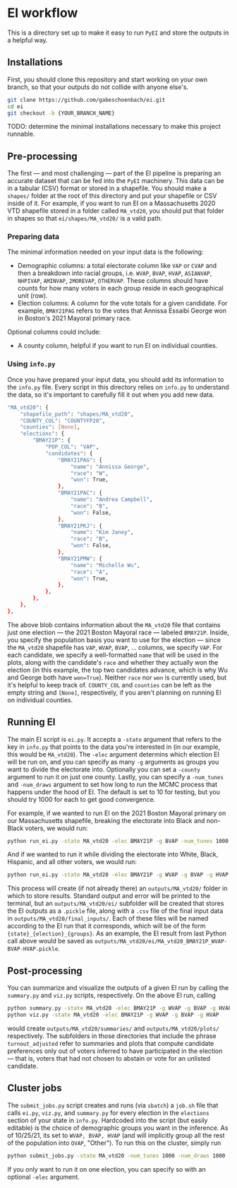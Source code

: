 # EI workflow
This is a directory set up to make it easy to run `PyEI` and store the outputs in a helpful way.
## Installations
First, you should clone this repository and start working on your own branch, so that your outputs do not collide with anyone else's.
```sh
git clone https://github.com/gabeschoenbach/ei.git
cd ei
git checkout -b {YOUR_BRANCH_NAME}
```
TODO: determine the minimal installations necessary to make this project runnable.
## Pre-processing
The first — and most challenging — part of the EI pipeline is preparing an accurate dataset that can be fed into the `PyEI` machinery. This data can be in a tabular (CSV) format or stored in a shapefile. You should make a `shapes/` folder at the root of this directory and put your shapefile or CSV inside of it. For example, if you want to run EI on a Massachusetts 2020 VTD shapefile stored in a folder called `MA_vtd20`, you should put that folder in shapes so that `ei/shapes/MA_vtd20/` is a valid path.
### Preparing data
The minimal information needed on your input data is the following:
* Demographic columns: a total electorate column like `VAP` or `CVAP` and then a breakdown into racial groups, i.e. `WVAP`, `BVAP`, `HVAP`, `ASIANVAP`, `NHPIVAP`, `AMINVAP`, `2MOREVAP`, `OTHERVAP`. These columns should have counts for how many voters in each group reside in each geographical unit (row).
* Election columns: A column for the vote totals for a given candidate. For example, `BMAY21PAG` refers to the votes that Annissa Essaibi George won in Boston's 2021 Mayoral primary race.

Optional columns could include:
* A county column, helpful if you want to run EI on individual counties.

### Using `info.py`
Once you have prepared your input data, you should add its information to the `info.py` file. Every script in this directory relies on `info.py` to understand the data, so it's important to carefully fill it out when you add new data.
```sh
"MA_vtd20": {
    "shapefile_path": "shapes/MA_vtd20",
    "COUNTY_COL": "COUNTYFP20",
    "counties": [None],
    "elections": {
        "BMAY21P": {
            "POP_COL": "VAP",
            "candidates": {
                "BMAY21PAG": {
                    "name": "Annissa George",
                    "race": "W",
                    "won": True,
                },
                "BMAY21PAC": {
                    "name": "Andrea Campbell",
                    "race": "B",
                    "won": False,
                },
                "BMAY21PKJ": {
                    "name": "Kim Janey",
                    "race": "B",
                    "won": False,
                },
                "BMAY21PMW": {
                    "name": "Michelle Wu",
                    "race": "A",
                    "won": True,
                },
            },
        },
    },
},
```
The above blob contains information about the `MA_vtd20` file that contains just one election — the 2021 Boston Mayoral race — labeled `BMAY21P`. Inside, you specify the population basis you want to use for the election — since the `MA_vtd20` shapefile has `VAP`, `WVAP`, `BVAP`, ... columns, we specify `VAP`. For each candidate, we specify a well-formatted `name` that will be used in the plots, along with the candidate's `race` and whether they actually won the election (in this example, the top two candidates advance, which is why Wu and George both have `won=True`). Neither `race` nor `won` is currently used, but it's helpful to keep track of. `COUNTY_COL` and `counties` can be left as the empty string and `[None]`, respectively, if you aren't planning on running EI on individual counties.
## Running EI
The main EI script is `ei.py`. It accepts a `-state` argument that refers to the key in `info.py` that points to the data you're interested in (in our example, this would be `MA_vtd20`). The `-elec` argument determins which election EI will be run on, and you can specify as many `-g` arguments as groups you want to divide the electorate into. Optionally you can set a `-county` argument to run it on just one county. Lastly, you can specify a `-num_tunes` and `-num_draws` argument to set how long to run the MCMC process that happens under the hood of EI. The default is set to 10 for testing, but you should try 1000 for each to get good convergence.

For example, if we wanted to run EI on the 2021 Boston Mayoral primary on our Massachusetts shapefile, breaking the electorate into Black and non-Black voters, we would run:
```sh
python run_ei.py -state MA_vtd20 -elec BMAY21P -g BVAP -num_tunes 1000 -num_draws 1000
```
And if we wanted to run it while dividing the electorate into White, Black, Hispanic, and all other voters, we would run:
```sh
python run_ei.py -state MA_vtd20 -elec BMAY21P -g WVAP -g BVAP -g HVAP -num_tunes 1000 -num_draws 1000
```
This process will create (if not already there) an `outputs/MA_vtd20/` folder in which to store results. Standard output and error will be printed to the terminal, but an `outputs/MA_vtd20/ei/` subfolder will be created that stores the EI outputs as a `.pickle` file, along with a `.csv` file of the final input data in `outputs/MA_vtd20/final_inputs/`. Each of these files will be named according to the EI run that it corresponds, which will be of the form `{state}_{election}_{groups}`. As an example, the EI result from last Python call above would be saved as `outputs/MA_vtd20/ei/MA_vtd20_BMAY21P_WVAP-BVAP-HVAP.pickle`.

## Post-processing
You can summarize and visualize the outputs of a given EI run by calling the `summary.py` and `viz.py` scripts, respectively. On the above EI run, calling
```sh
python summary.py -state MA_vtd20 -elec BMAY21P -g WVAP -g BVAP -g HVAP
python viz.py -state MA_vtd20 -elec BMAY21P -g WVAP -g BVAP -g HVAP
```
would create `outputs/MA_vtd20/summaries/` and `outputs/MA_vtd20/plots/` respectively. The subfolders in those directories that include the phrase `turnout_adjusted` refer to summaries and plots that compute candidate preferences only out of voters inferred to have participated in the election — that is, voters that had not chosen to abstain or vote for an unlisted candidate.

## Cluster jobs
The `submit_jobs.py` script creates and runs (via `sbatch`) a `job.sh` file that calls `ei.py`, `viz.py`, and `summary.py` for every election in the `elections` section of your state in `info.py`. Hardcoded into the script (but easily editable) is the choice of demographic groups you want in the inference. As of 10/25/21, its set to `WVAP, BVAP, HVAP` (and will implicitly group all the rest of the population into `OVAP`, "Other"). To run this on the cluster, simply run
```sh
python submit_jobs.py -state MA_vtd20 -num_tunes 1000 -num_draws 1000
```
If you only want to run it on one election, you can specify so with an optional `-elec` argument.

